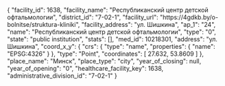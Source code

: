 {
    "facility_id": 1638,
    "facility_name": "Республиканский центр детской офтальмологии",
    "district_id": "7-02-1",
    "facility_url": "https:\/\/4gdkb.by\/o-bolnitse\/struktura-kliniki",
    "facility_address": "ул. Шишкина",
    "ap_1": "24",
    "name": "Республиканский центр детской офтальмологии",
    "type": "0",
    "state": "public institution",
    "stats": [],
    "med_id": 10218301,
    "address": "ул. Шишкина",
    "coord_x_y": {
        "crs": {
            "type": "name",
            "properties": {
                "name": "EPSG:4326"
            }
        },
        "type": "Point",
        "coordinates": [
            27.632,
            53.8609
        ]
    },
    "place_name": "Минск",
    "place_type": "city",
    "year_of_closing": null,
    "year_of_opening": "0",
    "healthcare_facility_key": 1638,
    "administrative_division_id": "7-02-1"
}